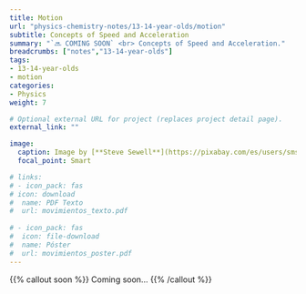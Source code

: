 ```yaml
---
title: Motion
url: "physics-chemistry-notes/13-14-year-olds/motion"
subtitle: Concepts of Speed and Acceleration
summary: "`🔜 COMING SOON` <br> Concepts of Speed and Acceleration."
breadcrumbs: ["notes","13-14-year-olds"]
tags:
- 13-14-year-olds
- motion
categories:
- Physics
weight: 7

# Optional external URL for project (replaces project detail page).
external_link: ""

image:
  caption: Image by [**Steve Sewell**](https://pixabay.com/es/users/sms467-1386127/) on [Pixabay](https://pixabay.com/es/)
  focal_point: Smart

# links:
# - icon_pack: fas
# icon: download
#  name: PDF Texto
#  url: movimientos_texto.pdf
  
# - icon_pack: fas
#  icon: file-download
#  name: Póster
#  url: movimientos_poster.pdf  
---
```


{{% callout soon %}}
Coming soon...
{{% /callout %}}
